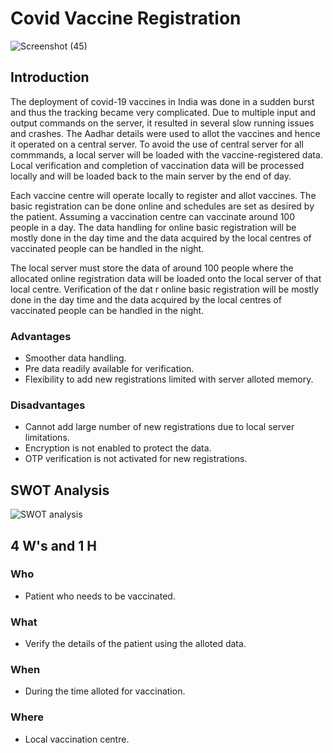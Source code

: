 # Covid Vaccine Registration

![Screenshot (45)](https://user-images.githubusercontent.com/64276267/161389752-3b852a85-8341-4795-a341-047501161446.png)

## Introduction

The deployment of covid-19 vaccines in India was done in a sudden burst and thus the tracking became very complicated. 
Due to multiple input and output commands on the server, it resulted in several slow running issues and crashes. 
The Aadhar details were used to allot the vaccines and hence it operated on a central server.
To avoid the use of central server for all commmands, a local server will be loaded with the vaccine-registered data. 
Local verification and completion of vaccination data will be processed locally and will be loaded back to the main server by the end of day.

Each vaccine centre will operate locally to register and allot vaccines. 
The basic registration can be done online and schedules are set as desired by the patient. Assuming a vaccination centre can vaccinate around 100 people in a day. 
The data handling for online basic registration will be mostly done in the day time and the data acquired by the local centres of vaccinated people can be handled in the night.

The local server must store the data of around 100 people where the allocated online registration data will be loaded onto the local server of that local centre. 
Verification of the dat r online basic registration will be mostly done in the day time and the data acquired by the local centres of vaccinated people can be handled in the night.

### Advantages
* Smoother data handling.
* Pre data readily available for verification.
* Flexibility to add new registrations limited with server alloted memory.

### Disadvantages
* Cannot add large number of new registrations due to local server limitations.
* Encryption is not enabled to protect the data.
* OTP verification is not activated for new registrations.

## SWOT Analysis
![SWOT analysis](https://user-images.githubusercontent.com/89698000/132556785-561d19ab-c53d-4658-8138-401da25ce78e.png)
## 4 W's and 1 H
### Who
* Patient who needs to be vaccinated.
### What
* Verify the details of the patient using the alloted data.
### When
* During the time alloted for vaccination.
### Where
* Local vaccination centre.

